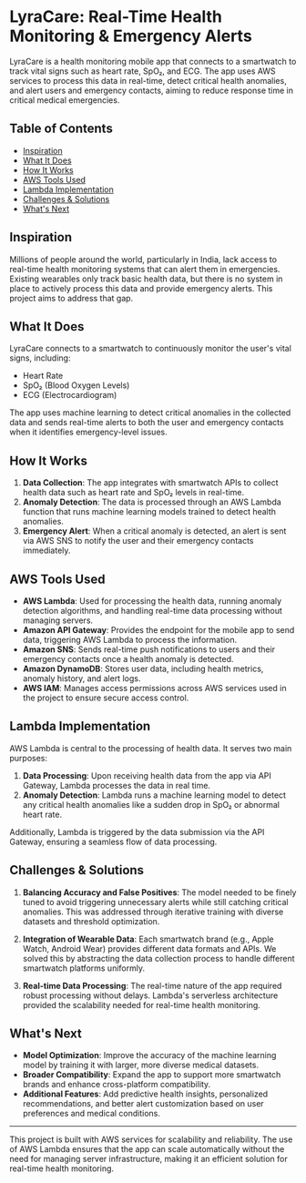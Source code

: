 # LyraCare: Real-Time Health Monitoring & Emergency Alerts

LyraCare is a health monitoring mobile app that connects to a smartwatch to track vital signs such as heart rate, SpO₂, and ECG. The app uses AWS services to process this data in real-time, detect critical health anomalies, and alert users and emergency contacts, aiming to reduce response time in critical medical emergencies.

## Table of Contents

- [Inspiration](#inspiration)
- [What It Does](#what-it-does)
- [How It Works](#how-it-works)
- [AWS Tools Used](#aws-tools-used)
- [Lambda Implementation](#lambda-implementation)
- [Challenges & Solutions](#challenges-solutions)
- [What's Next](#whats-next)

## Inspiration

Millions of people around the world, particularly in India, lack access to real-time health monitoring systems that can alert them in emergencies. Existing wearables only track basic health data, but there is no system in place to actively process this data and provide emergency alerts. This project aims to address that gap.

## What It Does

LyraCare connects to a smartwatch to continuously monitor the user's vital signs, including:
- Heart Rate
- SpO₂ (Blood Oxygen Levels)
- ECG (Electrocardiogram)

The app uses machine learning to detect critical anomalies in the collected data and sends real-time alerts to both the user and emergency contacts when it identifies emergency-level issues.

## How It Works

1. **Data Collection**: The app integrates with smartwatch APIs to collect health data such as heart rate and SpO₂ levels in real-time.
2. **Anomaly Detection**: The data is processed through an AWS Lambda function that runs machine learning models trained to detect health anomalies.
3. **Emergency Alert**: When a critical anomaly is detected, an alert is sent via AWS SNS to notify the user and their emergency contacts immediately.

## AWS Tools Used

- **AWS Lambda**: Used for processing the health data, running anomaly detection algorithms, and handling real-time data processing without managing servers.
- **Amazon API Gateway**: Provides the endpoint for the mobile app to send data, triggering AWS Lambda to process the information.
- **Amazon SNS**: Sends real-time push notifications to users and their emergency contacts once a health anomaly is detected.
- **Amazon DynamoDB**: Stores user data, including health metrics, anomaly history, and alert logs.
- **AWS IAM**: Manages access permissions across AWS services used in the project to ensure secure access control.

## Lambda Implementation

AWS Lambda is central to the processing of health data. It serves two main purposes:
1. **Data Processing**: Upon receiving health data from the app via API Gateway, Lambda processes the data in real time.
2. **Anomaly Detection**: Lambda runs a machine learning model to detect any critical health anomalies like a sudden drop in SpO₂ or abnormal heart rate.

Additionally, Lambda is triggered by the data submission via the API Gateway, ensuring a seamless flow of data processing.

## Challenges & Solutions

1. **Balancing Accuracy and False Positives**: The model needed to be finely tuned to avoid triggering unnecessary alerts while still catching critical anomalies. This was addressed through iterative training with diverse datasets and threshold optimization.
   
2. **Integration of Wearable Data**: Each smartwatch brand (e.g., Apple Watch, Android Wear) provides different data formats and APIs. We solved this by abstracting the data collection process to handle different smartwatch platforms uniformly.

3. **Real-time Data Processing**: The real-time nature of the app required robust processing without delays. Lambda's serverless architecture provided the scalability needed for real-time health monitoring.

## What's Next

- **Model Optimization**: Improve the accuracy of the machine learning model by training it with larger, more diverse medical datasets.
- **Broader Compatibility**: Expand the app to support more smartwatch brands and enhance cross-platform compatibility.
- **Additional Features**: Add predictive health insights, personalized recommendations, and better alert customization based on user preferences and medical conditions.

---------------------

This project is built with AWS services for scalability and reliability. The use of AWS Lambda ensures that the app can scale automatically without the need for managing server infrastructure, making it an efficient solution for real-time health monitoring.


